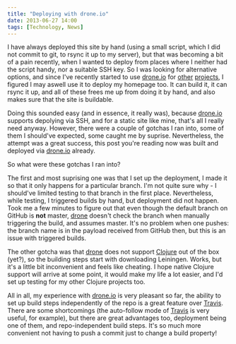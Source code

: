 ```yaml
---
title: "Deploying with drone.io"
date: 2013-06-27 14:00
tags: [Technology, News]
---
```


I have always deployed this site by hand (using a small script, which
I did not commit to git, to rsync it up to my server), but that was
becoming a bit of a pain recently, when I wanted to deploy from places
where I neither had the script handy, nor a suitable SSH key. So I was
looking for alternative options, and since I've recently started to
use [drone.io][drone] for [other][drone:riemann]
[projects][drone:syslog-ng], I figured I may aswell use it to deploy
my homepage too. It can build it, it can rsync it up, and all of these
frees me up from doing it by hand, and also makes sure that the site
is buildable.

Doing this sounded easy (and in essence, it really was), because
[drone.io][drone] supports depolying via SSH, and for a static site
like mine, that's all I really need anyway. However, there were a
couple of gotchas I ran into, some of them I should've expected, some
caught me by suprise. Nevertheless, the attempt was a great success,
this post you're reading now was built and deployed via
[drone.io][drone] already.

So what were these gotchas I ran into?

 [drone]: https://drone.io/
 [drone:riemann]: https://drone.io/github.com/algernon/riemann-c-client
 [drone:syslog-ng]: https://drone.io/github.com/algernon/syslog-ng

<!-- more -->

The first and most suprising one was that I set up the deployment, I
made it so that it only happens for a particular branch. I'm not quite
sure why - I should've limited testing to that branch in the first
place. Nevertheless, while testing, I triggered builds by hand, but
deployment did not happen. Took me a few minutes to figure out that
even though the default branch on GitHub is **not** master,
[drone][drone] doesn't check the branch when manually triggering the
build, and assumes master. It's no problem when one pushes: the branch
name is in the payload received from GitHub then, but this is an issue
with triggered builds.

 [drone]: https://drone.io/

The other gotcha was that [drone][drone] does not support
[Clojure][clj] out of the box (yet?), so the building steps start with
downloading Leiningen. Works, but it's a little bit inconvenient and
feels like cheating. I hope native Clojure support will arrive at some
point, it would make my life a lot easier, and I'd set up testing for
my other Clojure projects too.

 [clj]: http://clojure.org/

All in all, my experience with [drone.io][drone] is very pleasant so
far, the ability to set up build steps independently of the repo is a
great feature over [Travis][travis]. There are some shortcomings (the
auto-follow mode of [Travis][travis] is very useful, for example), but
there are great advantages too, deployment being one of them, and
repo-independent build steps. It's so much more convenient not having
to push a commit just to change a build property!

 [travis]: http://travis-ci.org/
